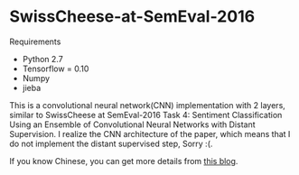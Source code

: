 # SwissCheese-at-SemEval-2016

Requirements

- Python 2.7
- Tensorflow = 0.10
- Numpy
- jieba

This is a convolutional neural network(CNN) implementation with 2 layers, similar to SwissCheese at SemEval-2016 Task 4: Sentiment Classification Using an Ensemble of Convolutional Neural Networks with Distant Supervision. I realize the CNN 
architecture of the paper, which means that I do not implement the distant supervised step, Sorry :(. 

If you know Chinese, you can get more details from [this blog](http://www.jianshu.com/p/4bb889f88632).

